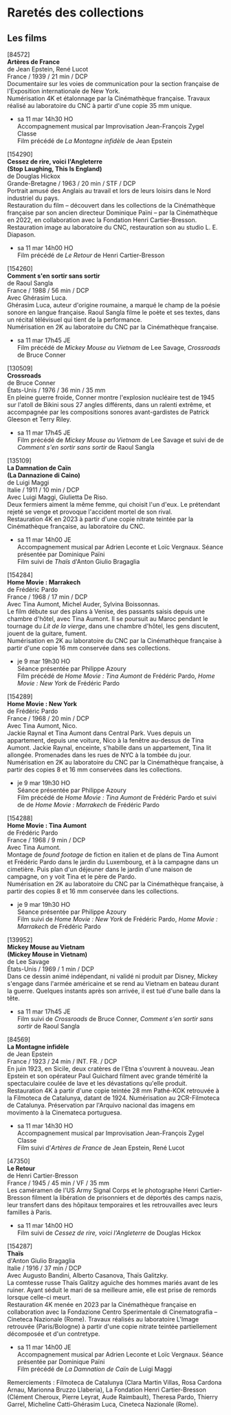 # Raretés des collections

## Les films

[84572]  
**Artères de France**  
de Jean Epstein, René Lucot  
France / 1939 / 21 min / DCP  
Documentaire sur les voies de communication pour la section française de l'Exposition internationale de New York.  
Numérisation 4K et étalonnage par la Cinémathèque française. Travaux réalisé au laboratoire du CNC à partir d'une copie 35 mm unique.

- sa 11 mar 14h30 HO  
Accompagnement musical par Improvisation Jean-François Zygel Classe  
Film précédé de _La Montagne infidèle_ de Jean Epstein

[154290]  
**Cessez de rire, voici l'Angleterre**  
**(Stop Laughing, This Is England)**  
de Douglas Hickox  
Grande-Bretagne / 1963 / 20 min / STF / DCP  
Portrait amusé des Anglais au travail et lors de leurs loisirs dans le Nord industriel du pays.  
Restauration du film – découvert dans les collections de la Cinémathèque française par son ancien directeur Dominique Païni – par la Cinémathèque en 2022, en collaboration avec la Fondation Henri Cartier-Bresson. Restauration image au laboratoire du CNC, restauration son au studio L. E. Diapason.

- sa 11 mar 14h00 HO  
Film précédé de _Le Retour_ de Henri Cartier-Bresson

[154260]  
**Comment s'en sortir sans sortir**  
de Raoul Sangla  
France / 1988 / 56 min / DCP  
Avec Ghérasim Luca.  
Ghérasim Luca, auteur d'origine roumaine, a marqué le champ de la poésie sonore en langue française. Raoul Sangla filme le poète et ses textes, dans un récital télévisuel qui tient de la performance.  
Numérisation en 2K au laboratoire du CNC par la Cinémathèque française.

- sa 11 mar 17h45 JE  
Film précédé de _Mickey Mouse au Vietnam_ de Lee Savage, _Crossroads_ de Bruce Conner

[130509]  
**Crossroads**  
de Bruce Conner  
États-Unis / 1976 / 36 min / 35 mm  
En pleine guerre froide, Conner montre l'explosion nucléaire test de 1945 sur l'atoll de Bikini sous 27 angles différents, dans un ralenti extrême, et accompagnée par les compositions sonores avant-gardistes de Patrick Gleeson et Terry Riley.

- sa 11 mar 17h45 JE  
Film précédé de _Mickey Mouse au Vietnam_ de Lee Savage et suivi de de _Comment s'en sortir sans sortir_ de Raoul Sangla

[135109]  
**La Damnation de Caïn**  
**(La Dannazione di Caino)**  
de Luigi Maggi  
Italie / 1911 / 10 min / DCP  
Avec Luigi Maggi, Giulietta De Riso.  
Deux fermiers aiment la même femme, qui choisit l'un d'eux. Le prétendant rejeté se venge et provoque l'accident mortel de son rival.  
Restauration 4K en 2023 à partir d'une copie nitrate teintée par la Cinémathèque française, au laboratoire du CNC.

- sa 11 mar 14h00 JE  
Accompagnement musical par Adrien Leconte et Loïc Vergnaux. Séance présentée par Dominique Païni  
Film suivi de _Thaïs_ d'Anton Giulio Bragaglia

[154284]  
**Home Movie : Marrakech**  
de Frédéric Pardo  
France / 1968 / 17 min / DCP  
Avec Tina Aumont, Michel Auder, Sylvina Boissonnas.  
Le film débute sur des plans à Venise, des passants saisis depuis une chambre d'hôtel, avec Tina Aumont. Il se poursuit au Maroc pendant le tournage du _Lit de la vierge_, dans une chambre d'hôtel, les gens discutent, jouent de la guitare, fument.  
Numérisation en 2K au laboratoire du CNC par la Cinémathèque française à partir d'une copie 16 mm conservée dans ses collections.

- je 9 mar 19h30 HO  
Séance présentée par Philippe Azoury  
Film précédé de _Home Movie : Tina Aumont_ de Frédéric Pardo, _Home Movie : New York_ de Frédéric Pardo

[154289]  
**Home Movie : New York**  
de Frédéric Pardo  
France / 1968 / 20 min / DCP  
Avec Tina Aumont, Nico.  
Jackie Raynal et Tina Aumont dans Central Park. Vues depuis un appartement, depuis une voiture, Nico à la fenêtre au-dessus de Tina Aumont. Jackie Raynal, enceinte, s'habille dans un appartement, Tina lit allongée. Promenades dans les rues de NYC à la tombée du jour.  
Numérisation en 2K au laboratoire du CNC par la Cinémathèque française, à partir des copies 8 et 16 mm conservées dans les collections.

- je 9 mar 19h30 HO  
Séance présentée par Philippe Azoury  
Film précédé de _Home Movie : Tina Aumont_ de Frédéric Pardo et suivi de de _Home Movie : Marrakech_ de Frédéric Pardo

[154288]  
**Home Movie : Tina Aumont**  
de Frédéric Pardo  
France / 1968 / 9 min / DCP  
Avec Tina Aumont.  
Montage de _found footage_ de fiction en italien et de plans de Tina Aumont et Frédéric Pardo dans le jardin du Luxembourg, et à la campagne dans un cimetière. Puis plan d'un déjeuner dans le jardin d'une maison de campagne, on y voit Tina et le père de Pardo.  
Numérisation en 2K au laboratoire du CNC par la Cinémathèque française, à partir des copies 8 et 16 mm conservée dans les collections.

- je 9 mar 19h30 HO  
Séance présentée par Philippe Azoury  
Film suivi de _Home Movie : New York_ de Frédéric Pardo, _Home Movie : Marrakech_ de Frédéric Pardo

[139952]  
**Mickey Mouse au Vietnam**  
**(Mickey Mouse in Vietnam)**  
de Lee Savage  
États-Unis / 1969 / 1 min / DCP  
Dans ce dessin animé indépendant, ni validé ni produit par Disney, Mickey s'engage dans l'armée américaine et se rend au Vietnam en bateau durant la guerre. Quelques instants après son arrivée, il est tué d'une balle dans la tête.

- sa 11 mar 17h45 JE  
Film suivi de _Crossroads_ de Bruce Conner, _Comment s'en sortir sans sortir_ de Raoul Sangla

[84569]  
**La Montagne infidèle**  
de Jean Epstein  
France / 1923 / 24 min / INT. FR. / DCP  
En juin 1923, en Sicile, deux cratères de l'Etna s'ouvrent à nouveau. Jean Epstein et son opérateur Paul Guichard filment avec grande témérité la spectaculaire coulée de lave et les dévastations qu'elle produit.  
Restauration 4K à partir d'une copie teintée 28 mm Pathé-KOK retrouvée à la Filmoteca de Catalunya, datant de 1924. Numérisation au 2CR-Filmoteca de Catalunya. Préservation par l'Arquivo nacional das imagens em movimento à la Cinemateca portuguesa.

- sa 11 mar 14h30 HO  
Accompagnement musical par Improvisation Jean-François Zygel Classe  
Film suivi d'_Artères de France_ de Jean Epstein, René Lucot

[47350]  
**Le Retour**  
de Henri Cartier-Bresson  
France / 1945 / 45 min / VF / 35 mm  
Les caméramen de l'US Army Signal Corps et le photographe Henri Cartier-Bresson filment la libération de prisonniers et de déportés des camps nazis, leur transfert dans des hôpitaux temporaires et les retrouvailles avec leurs familles à Paris.

- sa 11 mar 14h00 HO  
Film suivi de _Cessez de rire, voici l'Angleterre_ de Douglas Hickox

[154287]  
**Thaïs**  
d'Anton Giulio Bragaglia  
Italie / 1916 / 37 min / DCP  
Avec Augusto Bandini, Alberto Casanova, Thaïs Galitzky.  
La comtesse russe Thaïs Galitzy aguiche des hommes mariés avant de les ruiner. Ayant séduit le mari de sa meilleure amie, elle est prise de remords lorsque celle-ci meurt.  
Restauration 4K menée en 2023 par la Cinémathèque française en collaboration avec la Fondazione Centro Sperimentale di Cinematografia – Cineteca Nazionale (Rome). Travaux réalisés au laboratoire L'Image retrouvée (Paris/Bologne) à partir d'une copie nitrate teintée partiellement décomposée et d'un contretype.

- sa 11 mar 14h00 JE  
Accompagnement musical par Adrien Leconte et Loïc Vergnaux. Séance présentée par Dominique Païni  
Film précédé de _La Damnation de Caïn_ de Luigi Maggi

Remerciements : Filmoteca de Catalunya (Clara Martin Villas, Rosa Cardona Arnau, Marionna Bruzzo Llaberia), La Fondation Henri Cartier-Bresson (Clément Cheroux, Pierre Leyrat, Aude Raimbault), Theresa Pardo, Thierry Garrel, Micheline Catti-Ghérasim Luca, Cineteca Nazionale (Rome).